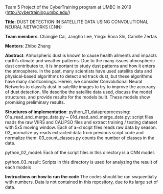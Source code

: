 Team 5 Project of the CyberTraining program at UMBC in 2019 (http://cybertraining.umbc.edu/)

**Title**:
DUST DETECTION IN SATELLITE DATA USING CONVOLUTIONAL NEURAL NETWORKS (CNN)

**Team members**: 
Changjie Cai, Jangho Lee, Yingxi Rona Shi, Camille Zerfas

**Mentors**: 
Zhibo Zhang

**Abstract**:
Atmospheric dust is known to cause health ailments and impacts earth’s climate
and weather patterns. Due to the many issues atmospheric dust contributes to, it is
important to study dust patterns and how it enters the atmosphere. In the past, many
scientists have used satellite data and physical-based algorithms to detect and track
dust, but these algorithms have many shortcomings. Herein, we consider Convolutional
Neural Networks to classify dust in satellite images to try to improve the accuracy of
dust detection. We describe the satellite data used, discuss the model structures, and
provide results for the models built. These models show promising preliminary results.

**Structures of implementation**:
python_01_datapreprocessing:
  01a_read_and_merge_data.py ~ 01d_read_and_merge_data.py: script files reads the raw VIIRS and CALIPSO files and extract
  training / testing dataset with 5x5 moving window. Each of a~d scipt files reads raw data by season. 
  02_normalize.py reads extracted data from previous script code and normalize them.
  03_count_classes.py counts the number of classes in the data.

python_02_model:
  Each of the script files in this directory is a CNN model.
 
 python_03_result:
  Scripts in this directory is used for analyzing the result of each models
  
**Instructions on how to run the code**
The codes should be ran swquentially with numbers. Data is not contained in this repository, due to its large set of data.
